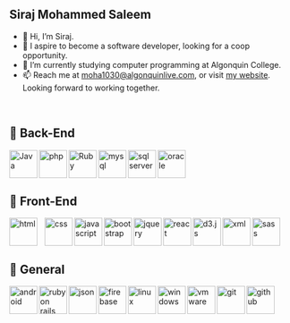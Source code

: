## Siraj Mohammed Saleem
- 👋 Hi, I’m Siraj.
- 👀 I aspire to become a software developer, looking for a coop opportunity.
- :school: I’m currently studying computer programming at Algonquin College.
- 📫 Reach me at moha1030@algonquinlive.com, or visit <a href="https://www.sirajsaleem.com">my website</a>. Looking forward to working together.
<br/>

## :robot: Back-End

<img align="left" alt="Java" width="50px" src="https://cdn.jsdelivr.net/gh/devicons/devicon/icons/java/java-original-wordmark.svg"/>
<img align="left" alt="php" width="50px" src="https://cdn.jsdelivr.net/gh/devicons/devicon/icons/php/php-original.svg"/>
<img align="left" alt="Ruby" width="50px" src="https://cdn.jsdelivr.net/gh/devicons/devicon/icons/ruby/ruby-original.svg"/>
<img align="left" alt="mysql" width="50px" src="https://cdn.jsdelivr.net/gh/devicons/devicon/icons/mysql/mysql-original-wordmark.svg"/>
<img align="left" alt="sql server" width="50px" src="https://sirajsaleem.com/images/portfolio/microsoft-sql-server-logo.png"/>
<img alt="oracle" width="50px" src="https://sirajsaleem.com/images/portfolio/oracle.png"/>

<br>

## :robot: Front-End

<img align="left" alt="html" width="50px" style="padding-right:10px;" src="https://cdn.jsdelivr.net/gh/devicons/devicon/icons/html5/html5-original.svg"/>
<img align="left" alt="css" width="50px" src="https://cdn.jsdelivr.net/gh/devicons/devicon/icons/css3/css3-original.svg"/>
<img align="left" alt="javascript" width="50px" src="https://cdn.jsdelivr.net/gh/devicons/devicon/icons/javascript/javascript-original.svg"/>
<img align="left" alt="bootstrap" width="50px" src="https://cdn.jsdelivr.net/gh/devicons/devicon/icons/bootstrap/bootstrap-original.svg"/>
<img align="left" alt="jquery" width="50px" src="https://cdn.jsdelivr.net/gh/devicons/devicon/icons/jquery/jquery-original.svg"/>
<img align="left" alt="react" width="50px" src="https://cdn.jsdelivr.net/gh/devicons/devicon/icons/react/react-original.svg"/>
<img align="left" alt="d3.js" width="50px" src="https://cdn.jsdelivr.net/gh/devicons/devicon/icons/d3js/d3js-original.svg"/>
<img align="left" alt="xml" width="50px" src="https://sirajsaleem.com/images/portfolio/xml.png"/>
<img alt="sass" width="50px" src="https://cdn.jsdelivr.net/gh/devicons/devicon/icons/sass/sass-original.svg"/>

<br>

## :robot: General

<img align="left" alt="android" width="50px" src="https://cdn.jsdelivr.net/gh/devicons/devicon/icons/android/android-original.svg"/>
<img align="left" alt="ruby on rails" width="50px" src="https://cdn.jsdelivr.net/gh/devicons/devicon/icons/rails/rails-plain.svg"/>
<img align="left" alt="json" width="50px" src="https://sirajsaleem.com/images/portfolio/json.png"/>
<img align="left" alt="firebase" width="50px" src="https://cdn.jsdelivr.net/gh/devicons/devicon/icons/firebase/firebase-plain.svg"/>
<img align="left" alt="linux" width="50px" src="https://sirajsaleem.com/images/portfolio/linux.svg"/>
<img align="left" alt="windows" width="50px" src="https://sirajsaleem.com/images/portfolio/windows.svg"/>
<img align="left" alt="vmware" width="50px" src="https://sirajsaleem.com/images/portfolio/vmware.png"/>
<img align="left" alt="git" width="50px" src="https://cdn.jsdelivr.net/gh/devicons/devicon/icons/git/git-original.svg"/>
<img alt="github" width="50px" src="https://cdn.jsdelivr.net/gh/devicons/devicon/icons/github/github-original.svg"/>

<br/>
<!--
 ## :bar_chart: Stats

 ![Siraj's GitHub stats](https://github-readme-stats.vercel.app/api?username=sirajms5&show_icons=true&theme=gruvbox)
-->
<!---
sirajms5/sirajms5 is a ✨ special ✨ repository because its `README.md` (this file) appears on your GitHub profile.
You can click the Preview link to take a look at your changes.
--->

